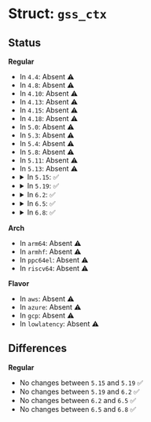 # Struct: <code>gss_ctx</code>

## Status
<b>Regular</b>
<ul>
<li>
In <code>4.4</code>: Absent ⚠️
</li>
<li>
In <code>4.8</code>: Absent ⚠️
</li>
<li>
In <code>4.10</code>: Absent ⚠️
</li>
<li>
In <code>4.13</code>: Absent ⚠️
</li>
<li>
In <code>4.15</code>: Absent ⚠️
</li>
<li>
In <code>4.18</code>: Absent ⚠️
</li>
<li>
In <code>5.0</code>: Absent ⚠️
</li>
<li>
In <code>5.3</code>: Absent ⚠️
</li>
<li>
In <code>5.4</code>: Absent ⚠️
</li>
<li>
In <code>5.8</code>: Absent ⚠️
</li>
<li>
In <code>5.11</code>: Absent ⚠️
</li>
<li>
In <code>5.13</code>: Absent ⚠️
</li>
<li>
<details>
<summary>In <code>5.15</code>: ✅</summary>

```c
struct gss_ctx {
    struct gss_api_mech *mech_type;
    void *internal_ctx_id;
    unsigned int slack;
    unsigned int align;
};
```
</details>
</li>
<li>
<details>
<summary>In <code>5.19</code>: ✅</summary>

```c
struct gss_ctx {
    struct gss_api_mech *mech_type;
    void *internal_ctx_id;
    unsigned int slack;
    unsigned int align;
};
```
</details>
</li>
<li>
<details>
<summary>In <code>6.2</code>: ✅</summary>

```c
struct gss_ctx {
    struct gss_api_mech *mech_type;
    void *internal_ctx_id;
    unsigned int slack;
    unsigned int align;
};
```
</details>
</li>
<li>
<details>
<summary>In <code>6.5</code>: ✅</summary>

```c
struct gss_ctx {
    struct gss_api_mech *mech_type;
    void *internal_ctx_id;
    unsigned int slack;
    unsigned int align;
};
```
</details>
</li>
<li>
<details>
<summary>In <code>6.8</code>: ✅</summary>

```c
struct gss_ctx {
    struct gss_api_mech *mech_type;
    void *internal_ctx_id;
    unsigned int slack;
    unsigned int align;
};
```
</details>
</li>
</ul>
<b>Arch</b>
<ul>
<li>
In <code>arm64</code>: Absent ⚠️
</li>
<li>
In <code>armhf</code>: Absent ⚠️
</li>
<li>
In <code>ppc64el</code>: Absent ⚠️
</li>
<li>
In <code>riscv64</code>: Absent ⚠️
</li>
</ul>
<b>Flavor</b>
<ul>
<li>
In <code>aws</code>: Absent ⚠️
</li>
<li>
In <code>azure</code>: Absent ⚠️
</li>
<li>
In <code>gcp</code>: Absent ⚠️
</li>
<li>
In <code>lowlatency</code>: Absent ⚠️
</li>
</ul>

## Differences
<b>Regular</b>
<ul>
<li>
No changes between <code>5.15</code> and <code>5.19</code> ✅
</li>
<li>
No changes between <code>5.19</code> and <code>6.2</code> ✅
</li>
<li>
No changes between <code>6.2</code> and <code>6.5</code> ✅
</li>
<li>
No changes between <code>6.5</code> and <code>6.8</code> ✅
</li>
</ul>
